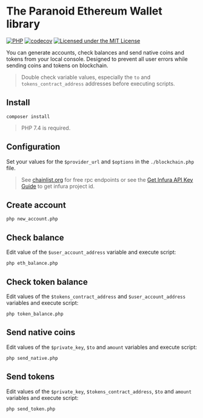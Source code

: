 # The Paranoid Ethereum Wallet library

[![PHP](https://github.com/olegabr/paranoid-ethereum-erc20-wallet/actions/workflows/php.yml/badge.svg)](https://github.com/olegabr/paranoid-ethereum-erc20-wallet/actions/workflows/php.yml)
[![codecov](https://codecov.io/gh/olegabr/paranoid-ethereum-erc20-wallet/branch/master/graph/badge.svg)](https://codecov.io/gh/olegabr/paranoid-ethereum-erc20-wallet)
[![Licensed under the MIT License](https://img.shields.io/badge/License-MIT-blue.svg)](https://github.com/olegabr/paranoid-ethereum-erc20-wallet/blob/master/LICENSE)

You can generate accounts, check balances and send native coins and tokens from your local console.
Designed to prevent all user errors while sending coins and tokens on blockchain.

> Double check variable values, especially the `to` and `tokens_contract_address` addresses before executing scripts.

## Install

`composer install`

> PHP 7.4 is required.

## Configuration

Set your values for the `$provider_url` and `$options` in the `./blockchain.php` file.

> See [chainlist.org](https://chainlist.org/chain/1) for free rpc endpoints or see the [Get Infura API Key Guide](https://ethereumico.io/knowledge-base/infura-api-key-guide/) to get infura project id.

## Create account

`php new_account.php`

## Check balance

Edit value of the `$user_account_address` variable and execute script:

`php eth_balance.php`

## Check token balance

Edit values of the `$tokens_contract_address` and `$user_account_address` variables and execute script:

`php token_balance.php`

## Send native coins

Edit values of the `$private_key`, `$to` and `amount` variables and execute script:

`php send_native.php`

## Send tokens

Edit values of the `$private_key`, `$tokens_contract_address`, `$to` and `amount` variables and execute script:

`php send_token.php`
